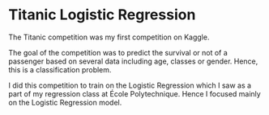 # Titanic Logistic Regression

The Titanic competition was my first competition on Kaggle.

The goal of the competition was to predict the survival or not of a passenger based on several data including age, classes or gender. Hence, this is a classification problem. 

I did this competition to train on the Logistic Regression which I saw as a part of my regression class at École Polytechnique. Hence I focused mainly on the Logistic Regression model. 
